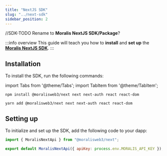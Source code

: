 ```yaml
---
title: "NextJS SDK"
slug: "../next-sdk"
sidebar_position: 2
---
```


//SDK-TODO Rename to **Moralis NextJS SDK/Package**?

:::info overview
This guide will teach you how to **install** and **set up** the [**Moralis NextJS SDK**](https://github.com/MoralisWeb3/Moralis-JS-SDK/tree/main/packages/next).
:::

## Installation

To install the SDK, run the following commands:

import Tabs from '@theme/Tabs';
import TabItem from '@theme/TabItem';

<Tabs>
<TabItem value="npm" label="npm" default>

```shell
npm install @moralisweb3/next next next-auth react react-dom
```

</TabItem>
<TabItem value="yarn" label="yarn">

```shell
yarn add @moralisweb3/next next next-auth react react-dom
```
</TabItem>
</Tabs>

## Setting up

To initialize and set up the SDK, add the following code to your dapp:

```js
import { MoralisNextApi } from "@moralisweb3/next";

export default MoralisNextApi({ apiKey: process.env.MORALIS_API_KEY });
```